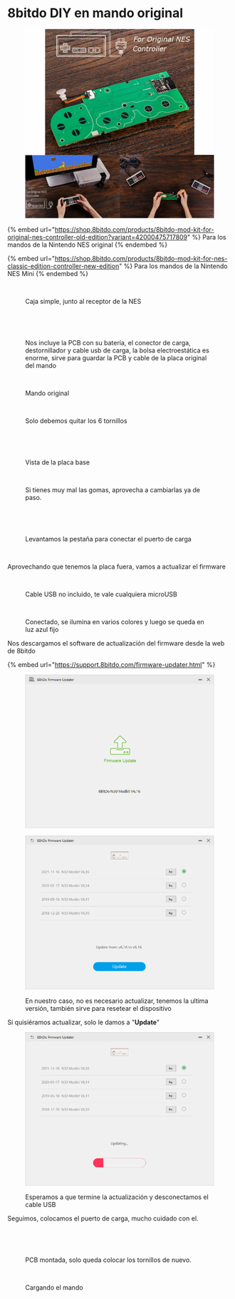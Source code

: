 # 8bitdo DIY en mando original

<figure><img src="../.gitbook/assets/image (2).png" alt=""><figcaption></figcaption></figure>

{% embed url="https://shop.8bitdo.com/products/8bitdo-mod-kit-for-original-nes-controller-old-edition?variant=42000475717809" %}
Para los mandos de la Nintendo NES original
{% endembed %}

{% embed url="https://shop.8bitdo.com/products/8bitdo-mod-kit-for-nes-classic-edition-controller-new-edition" %}
Para los mandos de la Nintendo NES Mini
{% endembed %}

<figure><img src="../.gitbook/assets/DSC00605.JPG" alt=""><figcaption><p>Caja simple, junto al receptor de la NES</p></figcaption></figure>

<figure><img src="../.gitbook/assets/DSC00608.JPG" alt=""><figcaption></figcaption></figure>

<figure><img src="../.gitbook/assets/DSC00609.JPG" alt=""><figcaption><p>Nos incluye la PCB con su batería, el conector de carga, destornillador y cable usb de carga, la bolsa electroestática es enorme, sirve para guardar la PCB y cable de la placa original del mando</p></figcaption></figure>

<figure><img src="../.gitbook/assets/DSC00610.JPG" alt=""><figcaption><p>Mando original</p></figcaption></figure>

<figure><img src="../.gitbook/assets/DSC00611.JPG" alt=""><figcaption><p>Solo debemos quitar los 6 tornillos</p></figcaption></figure>

<figure><img src="../.gitbook/assets/DSC00613.JPG" alt=""><figcaption></figcaption></figure>

<figure><img src="../.gitbook/assets/DSC00614.JPG" alt=""><figcaption><p>Vista de la placa base</p></figcaption></figure>

<figure><img src="../.gitbook/assets/DSC00618.JPG" alt=""><figcaption><p>Si tienes muy mal las gomas, aprovecha a cambiarlas ya de paso.</p></figcaption></figure>

<figure><img src="../.gitbook/assets/DSC00619.JPG" alt=""><figcaption></figcaption></figure>

<figure><img src="../.gitbook/assets/DSC00620.JPG" alt=""><figcaption><p>Levantamos la pestaña para conectar el puerto de carga</p></figcaption></figure>

<figure><img src="../.gitbook/assets/DSC00621.JPG" alt=""><figcaption></figcaption></figure>

Aprovechando que tenemos la placa fuera, vamos a actualizar el firmware

<figure><img src="../.gitbook/assets/DSC00622.JPG" alt=""><figcaption><p>Cable USB no incluido, te vale cualquiera microUSB</p></figcaption></figure>

<figure><img src="../.gitbook/assets/DSC00623.JPG" alt=""><figcaption><p>Conectado, se ilumina en varios colores y luego se queda en luz azul fijo</p></figcaption></figure>

Nos descargamos el software de actualización del firmware desde la web de 8bitdo

{% embed url="https://support.8bitdo.com/firmware-updater.html" %}

<figure><img src="../.gitbook/assets/01.png" alt=""><figcaption></figcaption></figure>

<figure><img src="../.gitbook/assets/02.png" alt=""><figcaption><p>En nuestro caso, no es necesario actualizar, tenemos la ultima versión, también sirve para resetear el dispositivo</p></figcaption></figure>

Si quisiéramos actualizar, solo le damos a "**Update**"

<figure><img src="../.gitbook/assets/04.png" alt=""><figcaption><p>Esperamos a que termine la actualización y desconectamos el cable USB</p></figcaption></figure>

Seguimos, colocamos el puerto de carga, mucho cuidado con el.&#x20;

<figure><img src="../.gitbook/assets/DSC00624.JPG" alt=""><figcaption></figcaption></figure>

<figure><img src="../.gitbook/assets/DSC00625.JPG" alt=""><figcaption><p>PCB montada, solo queda colocar los tornillos de nuevo.</p></figcaption></figure>

<figure><img src="../.gitbook/assets/DSC00629.JPG" alt=""><figcaption><p>Cargando el mando</p></figcaption></figure>
